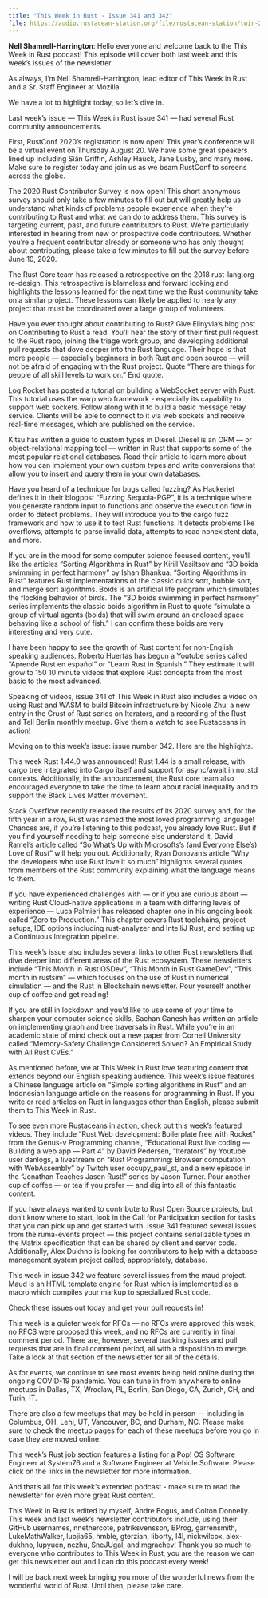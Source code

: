 ```yaml
---
title: "This Week in Rust - Issue 341 and 342"
file: https://audio.rustacean-station.org/file/rustacean-station/twir-2020-06-09.mp3
---
```


__Nell Shamrell-Harrington__: Hello everyone and welcome back to the This Week in Rust podcast! This episode will cover both last week and this week’s issues of the newsletter.

As always, I’m Nell Shamrell-Harrington, lead editor of This Week in Rust and a Sr. Staff Engineer at Mozilla.

We have a lot to highlight today, so let’s dive in.

Last week’s issue — This Week in Rust issue 341 — had several Rust community announcements.

First, RustConf 2020’s registration is now open! This year’s conference will be a virtual event on Thursday August 20. We have some great speakers lined up including Siân Griffin, Ashley Hauck, Jane Lusby, and many more. Make sure to register today and join us as we beam RustConf to screens across the globe.

The 2020 Rust Contributor Survey is now open! This short anonymous survey should only take a few minutes to fill out but will greatly help us understand what kinds of problems people experience when they’re contributing to Rust and what we can do to address them. This survey is targeting current, past, and future contributors to Rust. We’re particularly interested in hearing from new or prospective code contributors. Whether you’re a frequent contributor already or someone who has only thought about contributing, please take a few minutes to fill out the survey before June 10, 2020.

The Rust Core team has released a retrospective on the 2018 rust-lang.org re-design. This retrospective is blameless and forward looking and highlights the lessons learned for the next time we the Rust community take on a similar project. These lessons can likely be applied to nearly any project that must be coordinated over a large group of volunteers.

Have you ever thought about contributing to Rust? Give Elinyvia’s blog post on Contributing to Rust a read. You’ll hear the story of their first pull request to the Rust repo, joining the triage work group, and developing additional pull requests that dove deeper into the Rust language. Their hope is that more people — especially beginners in both Rust and open source — will not be afraid of engaging with the Rust project. Quote “There are things for people of all skill levels to work on.” End quote.

Log Rocket has posted a tutorial on building a WebSocket server with Rust. This tutorial uses the warp web framework - especially its capability to support web sockets. Follow along with it to build a basic message relay service. Clients will be able to connect to it via web sockets and receive real-time messages, which are published on the service.

Kitsu has written a guide to custom types in Diesel. Diesel is an ORM — or object-relational mapping tool — written in Rust that supports some of the most popular relational databases. Read their article to learn more about how you can implement your own custom types and write conversions that allow you to insert and query them in your own databases.

Have you heard of a technique for bugs called fuzzing? As Hackeriet defines it in their blogpost “Fuzzing Sequoia-PGP”, it is a technique where you generate random input to functions and observe the execution flow in order to detect problems. They will introduce you to the cargo fuzz framework and how to use it to test Rust functions. It detects problems like overflows, attempts to parse invalid data, attempts to read nonexistent data, and more.

If you are in the mood for some computer science focused content, you’ll like the articles “Sorting Algorithms in Rust” by Kirill Vasiltsov and “3D boids swimming in perfect harmony” by Ishan Bhankua. “Sorting Algorithms in Rust” features Rust implementations of the classic quick sort, bubble sort, and merge sort algorithms. Boids is an artificial life program which simulates the flocking behavior of birds. The “3D boids swimming in perfect harmony” series implements the classic boids algorithm in Rust to quote “simulate a group of virtual agents (boids) that will swim around an enclosed space behaving like a school of fish.” I can confirm these boids are very interesting and very cute.

I have been happy to see the growth of Rust content for non-English speaking audiences. Roberto Huertas has begun a Youtube series called “Aprende Rust en español” or “Learn Rust in Spanish.” They estimate it will grow to 150 10 minute videos that explore Rust concepts from the most basic to the most advanced.

Speaking of videos, issue 341 of This Week in Rust also includes a video on using Rust and WASM to build Bitcoin infrastructure by Nicole Zhu, a new entry in the Crust of Rust series on Iterators, and a recording of the Rust and Tell Berlin monthly meetup. Give them a watch to see Rustaceans in action!

Moving on to this week’s issue: issue number 342. Here are the highlights.

This week Rust 1.44.0 was announced! Rust 1.44 is a small release, with cargo tree integrated into Cargo itself and support for async/await in no_std contexts. Additionally, in the announcement, the Rust core team also encouraged everyone to take the time to learn about racial inequality and to support the Black Lives Matter movement. 

Stack Overflow recently released the results of its 2020 survey and, for the fifth year in a row, Rust was named the most loved programming language! Chances are, if you’re listening to this podcast, you already love Rust. But if you find yourself needing to help someone else understand it, David Ramel’s article called “So What’s Up with Microsofts’s (and Everyone Else’s) Love of Rust” will help you out. Additionally, Ryan Donovan’s article “Why the developers who use Rust love it so much” highlights several quotes from members of the Rust community explaining what the language means to them.

If you have experienced challenges with — or if you are curious about — writing Rust Cloud-native applications in a team with differing levels of experience — Luca Palmieri has released chapter one in his ongoing book called “Zero to Production.” This chapter covers Rust toolchains, project setups, IDE options including rust-analyzer and IntelliJ Rust, and setting up a Continuous Integration pipeline.

This week’s issue also includes several links to other Rust newsletters that dive deeper into different areas of the Rust ecosystem. These newsletters include “This Month in Rust OSDev”, “This Month in Rust GameDev”, “This month in rustsim” — which focuses on the use of Rust in numerical simulation — and the Rust in Blockchain newsletter. Pour yourself another cup of coffee and get reading!

If you are still in lockdown and you’d like to use some of your time to sharpen your computer science skills, Sachan Ganesh has written an article on implementing graph and tree traversals in Rust. While you’re in an academic state of mind check out a new paper from Cornell University called “Memory-Safety Challenge Considered Solved? An Empirical Study with All Rust CVEs.”

As mentioned before, we at This Week in Rust love featuring content that extends beyond our English speaking audience. This week’s issue features a Chinese language article on “Simple sorting algorithms in Rust” and an Indonesian language article on the reasons for programming in Rust. If you write or read articles on Rust in languages other than English, please submit them to This Week in Rust.

To see even more Rustaceans in action, check out this week’s featured videos. They include “Rust Web development: Boilerplate free with Rocket” from the Genus-v Programming channel, “Educational Rust live coding — Building a web app — Part 4” by David Pedersen, “Iterators” by Youtube user danlogs, a livestream on “Rust Programming: Browser computation with WebAssembly” by Twitch user occupy_paul_st, and a new episode in the “Jonathan Teaches Jason Rust!” series by Jason Turner.  Pour another cup of coffee — or tea if you prefer — and dig into all of this fantastic content.

If you have always wanted to contribute to Rust Open Source projects, but don’t know where to start, look in the Call for Participation section for tasks that you can pick up and get started with. Issue 341 featured several issues from the ruma-events project — this project contains serializable types in the Matrix specification that can be shared by client and server code. Additionally, Alex Dukhno is looking for contributors to help with a database management system project called, appropriately, database.

This week in issue 342 we feature several issues from the maud project. Maud is an HTML template engine for Rust which is implemented as a macro which compiles your markup to specialized Rust code. 

Check these issues out today and get your pull requests in!

This week is a quieter week for RFCs — no RFCs were approved this week, no RFCS were proposed this week, and no RFCs are currently in final comment period. There are, however, several tracking issues and pull requests that are in final comment period, all with a disposition to merge. Take a look at that section of the newsletter for all of the details.

As for events, we continue to see most events being held online during the ongoing COVID-19 pandemic. You can tune in from anywhere to online meetups in Dallas, TX, Wroclaw, PL, Berlin, San Diego, CA, Zurich, CH, and Turin, IT. 

There are also a few meetups that may be held in person — including in Columbus, OH, Lehi, UT, Vancouver, BC, and Durham, NC. Please make sure to check the meetup pages for each of these meetups before you go in case they are moved online.

This week’s Rust job section features a listing for a Pop! OS Software Engineer at System76 and a Software Engineer at Vehicle.Software. Please click on the links in the newsletter for more information.

And that’s all for this week’s extended podcast - make sure to read the newsletter for even more great Rust content.

This Week in Rust is edited by myself, Andre Bogus, and Colton Donnelly. This week and last week’s newsletter contributors include, using their GitHub usernames, nnethercote, patriksvensson, BProg, garrensmith, LukeMathWalker, luojia65, hmble, gterzian, liborty, l4l, nickwilcox, alex-dukhno, lupyuen, nczhu, SneJUgal, and mgrachev! Thank you so much to everyone who contributes to This Week in Rust, you are the reason we can get this newsletter out and I can do this podcast every week!

I will be back next week bringing you more of the wonderful news from the wonderful world of Rust. Until then, please take care.
